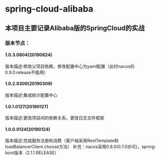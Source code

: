 # spring-cloud-alibaba
## 本项目主要记录Alibaba版的SpringCloud的实战
### 版本节点：
#### 1.0.3.0804(20190824)
版本描述:修改父项目依赖，修改配置中心为yaml配置（此时nacos的0.9.0.release不能用）
#### 1.0.2.0309(20190309)
版本描述:集成统计配置中心
#### 1.0.1.0127(20190127)
版本描述:更改项目间的依赖关系，更改日志文件框架
#### 1.0.0.0124(20190124)
版本描述:完成服务注册和消费（客户端采用RestTemplate和loadBalancerClient.choose方法）
补充：nacos采用0.8.0(0.7.0亦可)，spring-boot版本（2.1.1.RELEASE）
